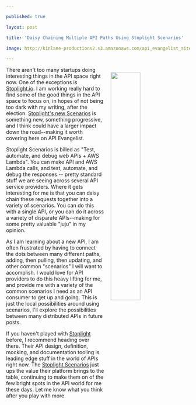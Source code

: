 ---
published: true
layout: post
title: 'Daisy Chaining Multiple API Paths Using Stoplight Scenarios'
image: http://kinlane-productions2.s3.amazonaws.com/api_evangelist_site/blog/stoplight_scenarios.png
---

<p><a href="http://stoplight.io/platform/scenarios/"><img style="padding: 15px;" src="https://kinlane-productions2.s3.amazonaws.com/api_evangelist_site/blog/stoplight_scenarios.png" alt="" width="40%" align="right" /></a>
<p>There aren't too many startups doing interesting things in the API space right now. One of the exceptions is <a href="http://stoplight.io">Stoplight.io</a>. I am working really hard to find some of the good things in the API space to focus on, in hopes of not being too dark with my writing, after the election. <a href="http://stoplight.io/platform/scenarios/">Stoplight's new Scenarios</a> is something new, something progressive, and I think could have a larger impact down the road--making it worth covering here on API Evangelist.
<p>Stoplight Scenarios is billed as "Test, automate, and debug web APIs + AWS Lambda". You can make API and AWS Lambda calls, and test, automate, and debug the responses -- pretty standard stuff we are seeing across several API service providers. Where it gets interesting for me is that you can daisy chain these requests together into a variety of scenarios. You can do this with a single API, or you can do it across a variety of disparate APIs--making for some pretty valuable "juju" in my opinion.
<p>As I am learning about a new API, I am often frustrated by having to connect the dots between many different paths, adding, then pulling, then updating, and other common "scenarios" I will want to accomplish. I would love for API providers to do this heavy lifting for me, and provide me with a variety of the common scenarios I need as an API consumer to get up and going. This is just the local possibilities around using scenarios, I'll explore the possibilities between many distributed APIs in future posts.
<p>If you haven't played with <a href="http://stoplight.io">Stoplight</a> before, I recommend heading over there. Their API design, definition, mocking, and documentation tooling is leading edge stuff in the world of APIs right now. The <a href="http://stoplight.io/platform/scenarios/">Stoplight Scenarios</a> just ups the value their platform brings to the table, continuing to make them on of the few bright spots in the API world for me these days. Let me know what you think after you play with more.

